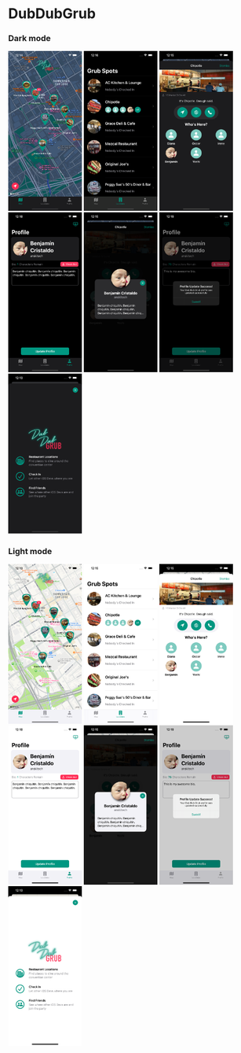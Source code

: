 # DubDubGrub

### Dark mode
<div>
<img src="https://github.com/fabianskier/DubDubGrub/blob/master/DubDubGrub/Screenshots/dark-map.png" width="150">
<img src="https://github.com/fabianskier/DubDubGrub/blob/master/DubDubGrub/Screenshots/dark-list.png" width="150">
<img src="https://github.com/fabianskier/DubDubGrub/blob/master/DubDubGrub/Screenshots/dark-detail.png" width="150">
<img src="https://github.com/fabianskier/DubDubGrub/blob/master/DubDubGrub/Screenshots/dark-bio.png" width="150">
<img src="https://github.com/fabianskier/DubDubGrub/blob/master/DubDubGrub/Screenshots/dark-modal.png" width="150">
<img src="https://github.com/fabianskier/DubDubGrub/blob/master/DubDubGrub/Screenshots/dark-save.png" width="150">
<img src="https://github.com/fabianskier/DubDubGrub/blob/master/DubDubGrub/Screenshots/dark-onboard.png" width="150">
</div>

### Light mode
<div>
<img src="https://github.com/fabianskier/DubDubGrub/blob/master/DubDubGrub/Screenshots/light-map.png" width="150">
<img src="https://github.com/fabianskier/DubDubGrub/blob/master/DubDubGrub/Screenshots/light-list.png" width="150">
<img src="https://github.com/fabianskier/DubDubGrub/blob/master/DubDubGrub/Screenshots/light-detail.png" width="150">
<img src="https://github.com/fabianskier/DubDubGrub/blob/master/DubDubGrub/Screenshots/light-bio.png" width="150">
<img src="https://github.com/fabianskier/DubDubGrub/blob/master/DubDubGrub/Screenshots/light-modal.png" width="150">
<img src="https://github.com/fabianskier/DubDubGrub/blob/master/DubDubGrub/Screenshots/light-save.png" width="150">
<img src="https://github.com/fabianskier/DubDubGrub/blob/master/DubDubGrub/Screenshots/white-onboard.png" width="150">
</div>
